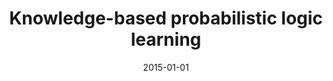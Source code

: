 ---
title: "Knowledge-based probabilistic logic learning"
collection: publications
permalink: /publication/2015-01-01-Knowledge-based-probabilistic-logic-learning
date: 2015-01-01
venue: 'Proceedings of the AAAI Conference on Artificial Intelligence'
---